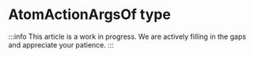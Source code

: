 # AtomActionArgsOf type

:::info
This article is a work in progress. We are actively filling in the gaps and appreciate your patience.
:::
